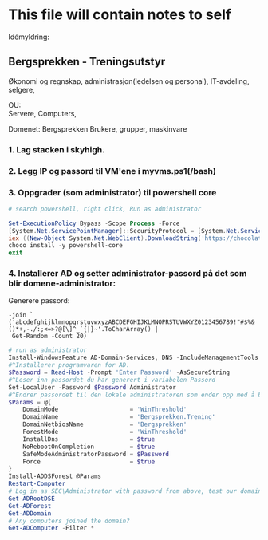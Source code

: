 # This file will contain notes to self

Idémyldring: 


## Bergsprekken - Treningsutstyr

Økonomi og regnskap, administrasjon(ledelsen og personal), IT-avdeling,
 selgere, 

 OU:   
 Servere, Computers,

 Domenet: Bergsprekken
 Brukere, grupper, maskinvare 


### 1. Lag stacken i skyhigh.

### 2. Legg IP og passord til VM'ene i myvms.ps1(/bash)

### 3. Oppgrader (som administrator) til powershell core

```powershell
# search powershell, right click, Run as administrator

Set-ExecutionPolicy Bypass -Scope Process -Force
[System.Net.ServicePointManager]::SecurityProtocol = [System.Net.ServicePointManager]::SecurityProtocol -bor 3072
iex ((New-Object System.Net.WebClient).DownloadString('https://chocolatey.org/install.ps1'))
choco install -y powershell-core
exit
```

### 4. Installerer AD og setter administrator-passord på det som blir domene-administrator:

Generere passord: 
```
-join `
('abcdefghijklmnopqrstuvwxyzABCDEFGHIJKLMNOPRSTUVWXYZ0123456789!"#$%&()*+,-./:;<=>?@[\]^_`{|}~'.ToCharArray() | 
 Get-Random -Count 20)

```

```powershell
# run as administrator
Install-WindowsFeature AD-Domain-Services, DNS -IncludeManagementTools
#^Installerer programvaren for AD.
$Password = Read-Host -Prompt 'Enter Password' -AsSecureString
#^Leser inn passordet du har generert i variabelen Passord
Set-LocalUser -Password $Password Administrator
#^Endrer passordet til den lokale administratoren som ender opp med å bli domene-administrator
$Params = @{
    DomainMode                    = 'WinThreshold'
    DomainName                    = 'Bergsprekken.Trening'
    DomainNetbiosName             = 'Bergsprekken'
    ForestMode                    = 'WinThreshold'
    InstallDns                    = $true
    NoRebootOnCompletion          = $true
    SafeModeAdministratorPassword = $Password
    Force                         = $true
}
Install-ADDSForest @Params
Restart-Computer
# Log in as SEC\Administrator with password from above, test our domain
Get-ADRootDSE
Get-ADForest
Get-ADDomain
# Any computers joined the domain?
Get-ADComputer -Filter *
```

